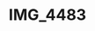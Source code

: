 ---
pid: '150'
layout: photos
title: IMG_4483
filename: IMG_4483.jpg
caption: crimson window display
permalink: "/photos/150.html"
---